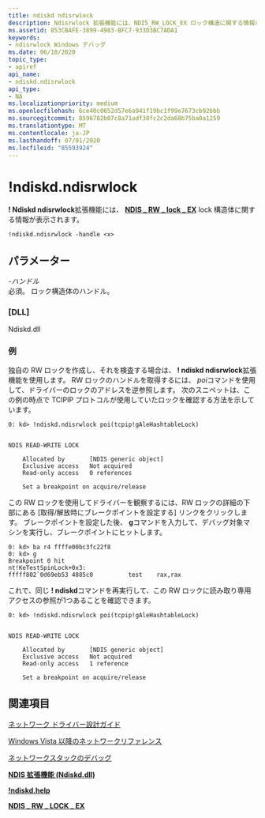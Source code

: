 ```yaml
---
title: ndiskd ndisrwlock
description: Ndisrwlock 拡張機能には、NDIS_RW_LOCK_EX ロック構造に関する情報が表示されます。
ms.assetid: 853CBAFE-3899-4983-BFC7-933D3BC7ADA1
keywords:
- ndisrwlock Windows デバッグ
ms.date: 06/18/2020
topic_type:
- apiref
api_name:
- ndiskd.ndisrwlock
api_type:
- NA
ms.localizationpriority: medium
ms.openlocfilehash: 6ce40c0652d57e6a941f19bc1f99e7673cb92bbb
ms.sourcegitcommit: 8596782b07c8a71adf38fc2c2da68b75ba0a1259
ms.translationtype: MT
ms.contentlocale: ja-JP
ms.lasthandoff: 07/01/2020
ms.locfileid: "85593924"
---
```

# <a name="ndiskdndisrwlock"></a>!ndiskd.ndisrwlock

**! Ndiskd ndisrwlock**拡張機能には、 [**NDIS \_ RW \_ lock \_ EX**](https://docs.microsoft.com/previous-versions/windows/hardware/drivers/ff567279(v=vs.85)) lock 構造体に関する情報が表示されます。

```console
!ndiskd.ndisrwlock -handle <x>
```

## <a name="parameters"></a>パラメーター

<span id="_______-handle______"></span><span id="_______-HANDLE______"></span>*-ハンドル*   
必須。 ロック構造体のハンドル。

### <a name="dll"></a>[DLL]

Ndiskd.dll

### <a name="examples"></a>例

独自の RW ロックを作成し、それを検査する場合は、 **! ndiskd ndisrwlock**拡張機能を使用します。 RW ロックのハンドルを取得するには、 *poi*コマンドを使用して、ドライバーのロックのアドレスを逆参照します。 次のスニペットは、この例の時点で TCIPIP プロトコルが使用していたロックを確認する方法を示しています。

```console
0: kd> !ndiskd.ndisrwlock poi(tcpip!gAleHashtableLock)


NDIS READ-WRITE LOCK

    Allocated by       [NDIS generic object]
    Exclusive access   Not acquired
    Read-only access   0 references

    Set a breakpoint on acquire/release
```

この RW ロックを使用してドライバーを観察するには、RW ロックの詳細の下部にある [取得/解放時にブレークポイントを設定する] リンクをクリックします。 ブレークポイントを設定した後、 **g**コマンドを入力して、デバッグ対象マシンを実行し、ブレークポイントにヒットします。

```console
0: kd> ba r4 ffffe00bc3fc22f8
0: kd> g
Breakpoint 0 hit
nt!KeTestSpinLock+0x3:
fffff802`0d69eb53 4885c0          test    rax,rax
```

これで、同じ **! ndiskd**コマンドを再実行して、この RW ロックに読み取り専用アクセスの参照が1つあることを確認できます。

```console
0: kd> !ndiskd.ndisrwlock poi(tcpip!gAleHashtableLock)


NDIS READ-WRITE LOCK

    Allocated by       [NDIS generic object]
    Exclusive access   Not acquired
    Read-only access   1 reference

    Set a breakpoint on acquire/release
```

## <a name="see-also"></a>関連項目

[ネットワーク ドライバー設計ガイド](https://docs.microsoft.com/windows-hardware/drivers/network/index)

[Windows Vista 以降のネットワークリファレンス](https://docs.microsoft.com/windows-hardware/drivers/ddi/_netvista/)

[ネットワークスタックのデバッグ](https://channel9.msdn.com/Shows/Defrag-Tools/Defrag-Tools-175-Debugging-the-Network-Stack)

[**NDIS 拡張機能 (Ndiskd.dll)**](ndis-extensions--ndiskd-dll-.md)

[**!ndiskd.help**](-ndiskd-help.md)

[**NDIS \_ RW \_ LOCK \_ EX**](https://docs.microsoft.com/previous-versions/windows/hardware/drivers/ff567279(v=vs.85))
